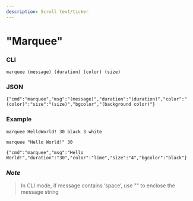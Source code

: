 ```yaml
---
description: Scroll text/ticker
---
```


# "Marquee"

### CLI

```text
marquee (message) (duration) (color) (size)
```

### JSON

```text
{"cmd":"marquee","msg":"(message)","duration":"(duration)","color":"(color)":"size":"(size)","bgcolor","(background color)"}
```

### Example

```text
marquee HelloWorld! 30 black 3 white
```

```text
marquee "Hello World!" 30
```

```text
{"cmd":"marquee","msg":"Hello World!","duration":"30","color":"lime","size":"4","bgcolor":"black"}
```

### _Note_

> In CLI mode, if message contains ‘space’, use "" to enclose the message string



